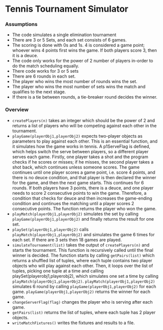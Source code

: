 # Tennis Tournament Simulator

### Assumptions
- The code simulates a single elimination tournament
- There are 3 or 5 Sets, and each set consists of 6 games.
- The scoring is done with 0s and 1s. 4 is considered a game point; whoever wins 4 points first wins the game. If both players score 3, then it is a deuce.
- The code only works for the power of 2 number of players in-order to do the match scheduling equally.
- There code works for 3 or 5 sets
- There are 6 rounds in each set.
- The player who wins the most number of rounds wins the set.
- The player who wins the most number of sets wins the match and qualifies to the next stage.
- If there is a tie between rounds, a tie-breaker round decides the winner.

### Overview
- `createPlayers(n)` takes an integer which should be the power of 2 and returns a list of players who will be competing against each other in the tournament.
- `playGame(playerObj1,playerObj2)` expects two-player objects as parameters to play against each other. This is an essential function, and it simulates how the game works in tennis. A p1ServeFlag is defined, which helps switch the serve between players, so a different player serves each game. Firstly, one player takes a shot and the program checks if he scores or misses; if he misses, the second player takes a shot back, which continues unless someone scores. The game continues until one player scores a game point, i.e. score 4 points, and there is no deuce condition, and that player is then declared the winner for the game, and then the next game starts. This continues for 6 rounds. If both players have 3 points, there is a deuce, and one player needs to score 2 consecutive points to win the game.  Therefore, a condition that checks for deuce and then increases the game-ending condition and continues the matching until a player scores 2 consecutive points. The function returns the player who won the game.
- `playMatch(playerObj1,playerObj2)` simulates the set by calling `playGame(playerObj1,playerObj2)` and finally returns the result for one set.
- `playSet(playerObj1,playerObj2)` calls `playMatch(playerObj1,playerObj2)` and simulates the game 6 times for each set. If there are 3 sets then 18 games are played.
- `simulateTournament(list)` takes the output of `createPlayers(n)` and starts the tournament. This function is recursively called until the final winner is decided. The function starts by calling `getPairs(list)` which returns a shuffled list of tuples, where each tuple contains two player objects who will play against each other. Then, it loops over the list of tuples, picking one tuple at a time and calling playSet(playerobj1,playerobj2), which simulates one set a time by calling `playMatch(playerObj1,playerObj2)`. `playMatch(playerObj1,playerObj2)` simulates 6 round by calling `playGame(playerObj1,playerObj2)` for each game. `playGame(playerObj1,playerObj2)` returns the winner for each game.
- `changeServerFlag(flag)` changes the player who is serving after each game.
- `getPairs(list)` returns the list of tuples, where each tuple has 2 player objects.
- `writeMatchFixtures()` writes the fixtures and results to a file.
